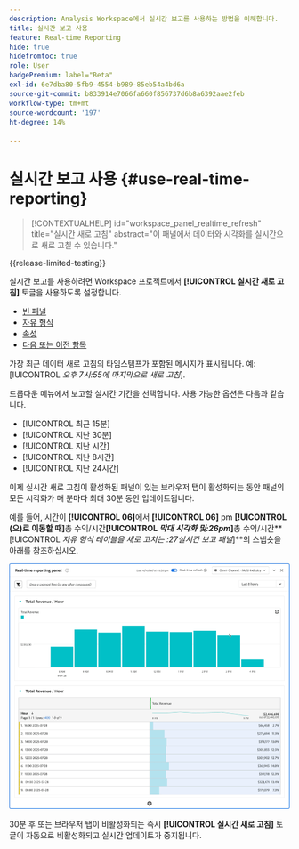 ```yaml
---
description: Analysis Workspace에서 실시간 보고를 사용하는 방법을 이해합니다.
title: 실시간 보고 사용
feature: Real-time Reporting
hide: true
hidefromtoc: true
role: User
badgePremium: label="Beta"
exl-id: 6e7dba80-5fb9-4554-b989-85eb54a4bd6a
source-git-commit: b833914e7066fa660f856737d6b8a6392aae2feb
workflow-type: tm+mt
source-wordcount: '197'
ht-degree: 14%

---
```


# 실시간 보고 사용 {#use-real-time-reporting}

>[!CONTEXTUALHELP]
>id="workspace_panel_realtime_refresh"
>title="실시간 새로 고침"
>abstract="이 패널에서 데이터와 시각화를 실시간으로 새로 고칠 수 있습니다."

{{release-limited-testing}}

실시간 보고를 사용하려면 Workspace 프로젝트에서 **[!UICONTROL 실시간 새로 고침]** 토글을 사용하도록 설정합니다.

* [빈 패널](/help/analysis-workspace/c-panels/blank-panel.md)
* [자유 형식](/help/analysis-workspace/c-panels/freeform-panel.md)
* [속성](/help/analysis-workspace/c-panels/attribution.md)
* [다음 또는 이전 항목](/help/analysis-workspace/c-panels/next-previous.md)

가장 최근 데이터 새로 고침의 타임스탬프가 포함된 메시지가 표시됩니다. 예: [!UICONTROL  *오후 7시:55에 마지막으로 새로 고침*].

드롭다운 메뉴에서 보고할 실시간 기간을 선택합니다. 사용 가능한 옵션은 다음과 같습니다.

* [!UICONTROL 최근 15분]
* [!UICONTROL 지난 30분]
* [!UICONTROL 지난 시간]
* [!UICONTROL 지난 8시간]
* [!UICONTROL 지난 24시간]

이제 실시간 새로 고침이 활성화된 패널이 있는 브라우저 탭이 활성화되는 동안 패널의 모든 시각화가 매 분마다 최대 30분 동안 업데이트됩니다.

예를 들어, 시간이 **[!UICONTROL 06]**&#x200B;에서 **[!UICONTROL 06]** pm **[!UICONTROL (으)로 이동할 때]**&#x200B;총 수익/시간&#x200B;**[!UICONTROL *막대 시각화 및:26pm*]**&#x200B;총 수익/시간&#x200B;**[!UICONTROL *자유 형식 테이블을 새로 고치는 :27실시간 보고 패널&#x200B;*]**의 스냅숏을 아래를 참조하십시오.

![실시간 새로 고침](assets/real-time-refresh.gif)

30분 후 또는 브라우저 탭이 비활성화되는 즉시 **[!UICONTROL 실시간 새로 고침]** 토글이 자동으로 비활성화되고 실시간 업데이트가 중지됩니다.
